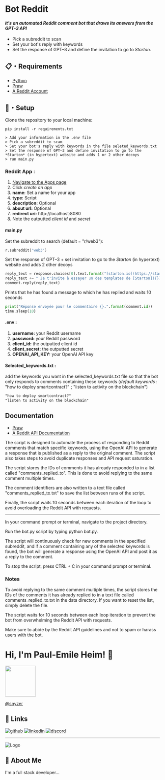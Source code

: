 # Bot Reddit
#### *it's an automated Reddit comment bot that draws its answers from the GPT-3 API*
  - Pick a subreddit to scan
  - Set your bot's reply with keywords
 - Set the response of GPT–3 and define the invitation to go to *Starton*.


## 📋・Requirements
  - [Python](https://www.python.org/downloads/)
  - [Praw](https://praw.readthedocs.io/en/latest/getting_started/installation.html)
  - [A Reddit Account](https://www.reddit.com/register/)
## 🚀・Setup
Clone the repository to your local machine:
```sh-session
pip install -r requirements.txt
```
```sh-session
> Add your information in the .env file
> Pick a subreddit to scan
> Set your bot's reply with keywords in the file seleted_keywords.txt
> Set the response of GPT–3 and define invitation to go to the *Starton* (in hypertext) website and adds 1 or 2 other decoys
> run main.py
```


### Reddit App :
1. [Navigate to the Apps page ](https://www.reddit.com/dev/api)
2. Click *create an app*
3. **name:** Set a name for your app
4. **type:** Script
5. **description:** Optional
6. **about url:** Optional
7. **redirect uri:** http://localhost:8080
8. Note the outputted *client id* and *secret*

#### main.py
Set the subreddit to search (default = "r/web3"):
```python
r.subreddit('web3')
```
Set the response of GPT–3 + set invitation to go to the *Starton* (in hypertext) website and adds 2 other decoys
``` python
reply_text = response.choices[0].text.format("[starton.io](https://starton.io/)")
reply_text += " Je t'invite à essayer un des templates de [Starton]({}).".format("[starton.io](https://starton.io/)")
comment.reply(reply_text)
```
Prints that he has found a message to which he has replied
and waits 10 seconds
``` python
print("Réponse envoyée pour le commentaire {}.".format(comment.id))
time.sleep(10)
```
#### .env :
1. **username:** your Reddit username
2. **password:** your Reddit password
3. **client_id:** the outputted client id
4. **client_secret:** the outputted secret
5. **OPENAI_API_KEY:** your OpenAI API key

#### Selected_keywords.txt :
add the keywords you want in the selected_keywords.txt file so that the bot only responds to comments containing these keywords (*default keywords* : "how to deploy smartcontract?"
; "listen to activity on the blockchain")
```txt
"how to deploy smartcontract?"
"listen to activity on the blockchain"
```
## Documentation

- [Praw](https://praw.readthedocs.io/en/latest/getting_started/installation.html)
- [A Reddit API Documentation](https://www.reddit.com/dev/api)

The script is designed to automate the process of responding to Reddit comments that match specific keywords, using the OpenAI API to generate a response that is published as a reply to the original comment. The script also takes steps to avoid duplicate responses and API request saturation.

The script stores the IDs of comments it has already responded to in a list called "comments_replied_to". This is done to avoid replying to the same comment multiple times.

The comment identifiers are also written to a text file called "comments_replied_to.txt" to save the list between runs of the script.

Finally, the script waits 10 seconds between each iteration of the loop to avoid overloading the Reddit API with requests.


-----
In your command prompt or terminal, navigate to the project directory.

Run the bot.py script by typing python bot.py.

The script will continuously check for new comments in the specified subreddit, and if a comment containing any of the selected keywords is found, the bot will generate a response using the OpenAI API and post it as a reply to the comment.

To stop the script, press CTRL + C in your command prompt or terminal.

### Notes
To avoid replying to the same comment multiple times, the script stores the IDs of the comments it has already replied to in a text file called comments_replied_to.txt in the data directory. If you want to reset the list, simply delete the file.

The script waits for 10 seconds between each loop iteration to prevent the bot from overwhelming the Reddit API with requests.

Make sure to abide by the Reddit API guidelines and not to spam or harass users with the bot.
# Hi, I'm Paul-Emile Heim! 👋

<img src="https://i.imgur.com/OL5xQWZ.png" width="100" height="100">


 [@snyzer](https://github.com/snyzeroff)



## 🔗 Links
[![github](https://img.shields.io/badge/github-000?style=for-the-badge&logo=github&logoColor=white)](https://github.com/snyzeroff)
[![linkedin](https://img.shields.io/badge/linkedin-0A66C2?style=for-the-badge&logo=linkedin&logoColor=white)](https://www.linkedin.com/in/paul-ehm-3bb478266/)
[![discord](https://img.shields.io/badge/Discord-4169E1?style=for-the-badge&logo=discord&logoColor=white)](https://discordapp.com/users/691571567863398430)


-----
![Logo](https://i.imgur.com/c4O6h1Q.png)
## 🚀 About Me
I'm a full stack developer...

